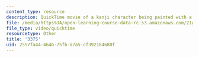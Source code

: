 ```yaml
---
content_type: resource
description: QuickTime movie of a kanji character being painted with a brush.
file: /media/https%3A/open-learning-course-data-rc.s3.amazonaws.com/21g-504-japanese-iv-spring-2009/2557fa44464b75fba7a5cf392184680f_3375.mov
file_type: video/quicktime
resourcetype: Other
title: '3375'
uid: 2557fa44-464b-75fb-a7a5-cf392184680f
---
```

